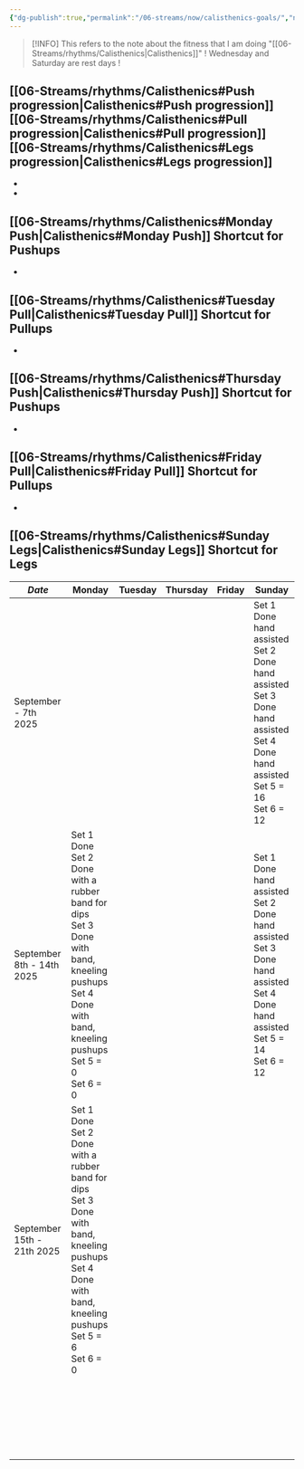 ```yaml
---
{"dg-publish":true,"permalink":"/06-streams/now/calisthenics-goals/","noteIcon":"","created":"2025-09-07T11:53:33.426+02:00","updated":"2025-09-16T19:49:12.518+02:00"}
---
```



>[!INFO]
>This refers to the note about the fitness that I am doing "[[06-Streams/rhythms/Calisthenics\|Calisthenics]]"
>! Wednesday and Saturday are rest days !

[[06-Streams/rhythms/Calisthenics#Push progression\|Calisthenics#Push progression]][[06-Streams/rhythms/Calisthenics#Pull progression\|Calisthenics#Pull progression]][[06-Streams/rhythms/Calisthenics#Legs progression\|Calisthenics#Legs progression]]
-
-
-
[[06-Streams/rhythms/Calisthenics#Monday Push\|Calisthenics#Monday Push]] Shortcut for Pushups
-
-
[[06-Streams/rhythms/Calisthenics#Tuesday Pull\|Calisthenics#Tuesday Pull]] Shortcut for Pullups
-
-
[[06-Streams/rhythms/Calisthenics#Thursday Push\|Calisthenics#Thursday Push]] Shortcut for Pushups
-
-
[[06-Streams/rhythms/Calisthenics#Friday Pull\|Calisthenics#Friday Pull]] Shortcut for Pullups
-
-
[[06-Streams/rhythms/Calisthenics#Sunday Legs\|Calisthenics#Sunday Legs]] Shortcut for Legs
-


| *Date*                     | Monday                                                                                                                                                                | Tuesday | Thursday | Friday | Sunday                                                                                                                                   |
| -------------------------- | --------------------------------------------------------------------------------------------------------------------------------------------------------------------- | ------- | -------- | ------ | ---------------------------------------------------------------------------------------------------------------------------------------- |
| September - 7th 2025       |                                                                                                                                                                       |         |          |        | Set 1 Done hand assisted<br>Set 2 Done hand assisted<br>Set 3 Done hand assisted<br>Set 4 Done hand assisted<br>Set 5 = 16<br>Set 6 = 12 |
| September 8th - 14th 2025  | Set 1 Done <br>Set 2 Done with a rubber band for dips <br>Set 3 Done with band, kneeling pushups<br>Set 4 Done with band, kneeling pushups<br>Set 5 = 0<br>Set 6 = 0  |         |          |        | Set 1 Done hand assisted<br>Set 2 Done hand assisted<br>Set 3 Done hand assisted<br>Set 4 Done hand assisted<br>Set 5 = 14<br>Set 6 = 12 |
| September 15th - 21th 2025 | Set 1 Done  <br>Set 2 Done with a rubber band for dips <br>Set 3 Done with band, kneeling pushups<br>Set 4 Done with band, kneeling pushups<br>Set 5 = 6<br>Set 6 = 0 |         |          |        |                                                                                                                                          |
|                            |                                                                                                                                                                       |         |          |        |                                                                                                                                          |
|                            |                                                                                                                                                                       |         |          |        |                                                                                                                                          |
|                            |                                                                                                                                                                       |         |          |        |                                                                                                                                          |
|                            |                                                                                                                                                                       |         |          |        |                                                                                                                                          |
|                            |                                                                                                                                                                       |         |          |        |                                                                                                                                          |
|                            |                                                                                                                                                                       |         |          |        |                                                                                                                                          |
|                            |                                                                                                                                                                       |         |          |        |                                                                                                                                          |
|                            |                                                                                                                                                                       |         |          |        |                                                                                                                                          |
|                            |                                                                                                                                                                       |         |          |        |                                                                                                                                          |
|                            |                                                                                                                                                                       |         |          |        |                                                                                                                                          |
|                            |                                                                                                                                                                       |         |          |        |                                                                                                                                          |
|                            |                                                                                                                                                                       |         |          |        |                                                                                                                                          |
|                            |                                                                                                                                                                       |         |          |        |                                                                                                                                          |
|                            |                                                                                                                                                                       |         |          |        |                                                                                                                                          |
|                            |                                                                                                                                                                       |         |          |        |                                                                                                                                          |
|                            |                                                                                                                                                                       |         |          |        |                                                                                                                                          |
|                            |                                                                                                                                                                       |         |          |        |                                                                                                                                          |
|                            |                                                                                                                                                                       |         |          |        |                                                                                                                                          |
|                            |                                                                                                                                                                       |         |          |        |                                                                                                                                          |
|                            |                                                                                                                                                                       |         |          |        |                                                                                                                                          |
|                            |                                                                                                                                                                       |         |          |        |                                                                                                                                          |
|                            |                                                                                                                                                                       |         |          |        |                                                                                                                                          |
|                            |                                                                                                                                                                       |         |          |        |                                                                                                                                          |
|                            |                                                                                                                                                                       |         |          |        |                                                                                                                                          |




































